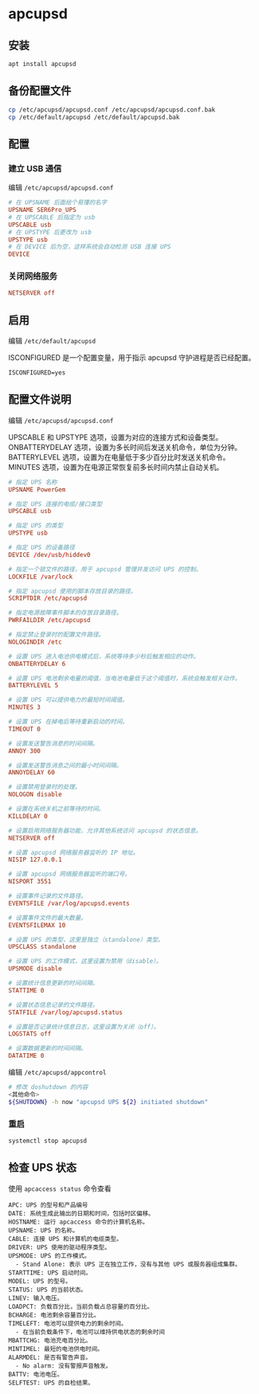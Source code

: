 # apcupsd

## 安装

```sh
apt install apcupsd
```

## 备份配置文件

```sh
cp /etc/apcupsd/apcupsd.conf /etc/apcupsd/apcupsd.conf.bak
cp /etc/default/apcupsd /etc/default/apcupsd.bak
```

## 配置

### 建立 USB 通信

编辑 `/etc/apcupsd/apcupsd.conf`

```conf
# 在 UPSNAME 后面给个易懂的名字
UPSNAME SER6Pro_UPS
# 在 UPSCABLE 后指定为 usb
UPSCABLE usb
# 在 UPSTYPE 后更改为 usb
UPSTYPE usb
# 在 DEVICE 后为空，这样系统会自动检测 USB 连接 UPS
DEVICE
```

### 关闭网络服务

```conf
NETSERVER off
```

## 启用

编辑 `/etc/default/apcupsd`

ISCONFIGURED 是一个配置变量，用于指示 apcupsd 守护进程是否已经配置。

```txt
ISCONFIGURED=yes
```

## 配置文件说明

编辑 `/etc/apcupsd/apcupsd.conf`

UPSCABLE 和 UPSTYPE 选项，设置为对应的连接方式和设备类型。
ONBATTERYDELAY 选项，设置为多长时间后发送关机命令，单位为分钟。
BATTERYLEVEL 选项，设置为在电量低于多少百分比时发送关机命令。
MINUTES 选项，设置为在电源正常恢复前多长时间内禁止自动关机。

```conf
# 指定 UPS 名称
UPSNAME PowerGem

# 指定 UPS 连接的电缆/接口类型
UPSCABLE usb

# 指定 UPS 的类型
UPSTYPE usb

# 指定 UPS 的设备路径
DEVICE /dev/usb/hiddev0

# 指定一个锁文件的路径，用于 apcupsd 管理并发访问 UPS 的控制。
LOCKFILE /var/lock

# 指定 apcupsd 使用的脚本存放目录的路径。
SCRIPTDIR /etc/apcupsd

# 指定电源故障事件脚本的存放目录路径。
PWRFAILDIR /etc/apcupsd

# 指定禁止登录时的配置文件路径。
NOLOGINDIR /etc

# 设置 UPS 进入电池供电模式后，系统等待多少秒后触发相应的动作。
ONBATTERYDELAY 6

# 设置 UPS 电池剩余电量的阈值，当电池电量低于这个阈值时，系统会触发相关动作。
BATTERYLEVEL 5

# 设置 UPS 可以提供电力的最短时间阈值。
MINUTES 3

# 设置 UPS 在掉电后等待重新启动的时间。
TIMEOUT 0

# 设置发送警告消息的时间间隔。
ANNOY 300

# 设置发送警告消息之间的最小时间间隔。
ANNOYDELAY 60

# 设置禁用登录时的处理。
NOLOGON disable

# 设置在系统关机之前等待的时间。
KILLDELAY 0

# 设置启用网络服务器功能，允许其他系统访问 apcupsd 的状态信息。
NETSERVER off

# 设置 apcupsd 网络服务器监听的 IP 地址。
NISIP 127.0.0.1

# 设置 apcupsd 网络服务器监听的端口号。
NISPORT 3551

# 设置事件记录的文件路径。
EVENTSFILE /var/log/apcupsd.events

# 设置事件文件的最大数量。
EVENTSFILEMAX 10

# 设置 UPS 的类型，这里是独立（standalone）类型。
UPSCLASS standalone

# 设置 UPS 的工作模式，这里设置为禁用（disable）。
UPSMODE disable

# 设置统计信息更新的时间间隔。
STATTIME 0

# 设置状态信息记录的文件路径。
STATFILE /var/log/apcupsd.status

# 设置是否记录统计信息日志，这里设置为关闭（off）。
LOGSTATS off

# 设置数据更新的时间间隔。
DATATIME 0
```

编辑 `/etc/apcupsd/appcontrol`

```sh
# 修改 doshutdown 的内容
<其他命令>
${SHUTDOWN} -h now "apcupsd UPS ${2} initiated shutdown"
```

### 重启

```sh
systemctl stop apcupsd
```

## 检查 UPS 状态

使用 `apcaccess status` 命令查看

```text
APC: UPS 的型号和产品编号
DATE: 系统生成此输出的日期和时间，包括时区偏移。
HOSTNAME: 运行 apcaccess 命令的计算机名称。
UPSNAME: UPS 的名称。
CABLE: 连接 UPS 和计算机的电缆类型。
DRIVER: UPS 使用的驱动程序类型。
UPSMODE: UPS 的工作模式。
  - Stand Alone: 表示 UPS 正在独立工作，没有与其他 UPS 或服务器组成集群。
STARTTIME: UPS 启动时间。
MODEL: UPS 的型号。
STATUS: UPS 的当前状态。
LINEV: 输入电压。
LOADPCT: 负载百分比，当前负载占总容量的百分比。
BCHARGE: 电池剩余容量百分比。
TIMELEFT: 电池可以提供电力的剩余时间。
  - 在当前负载条件下，电池可以维持供电状态的剩余时间
MBATTCHG: 电池充电百分比。
MINTIMEL: 最短的电池供电时间。
ALARMDEL: 是否有警告声音。
  - No alarm: 没有警报声音触发。
BATTV: 电池电压。
SELFTEST: UPS 的自检结果。
```
